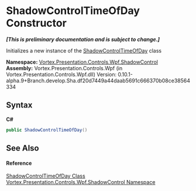 # ShadowControlTimeOfDay Constructor 
 _**\[This is preliminary documentation and is subject to change.\]**_

Initializes a new instance of the <a href="T_Vortex_Presentation_Controls_Wpf_ShadowControl_ShadowControlTimeOfDay.md">ShadowControlTimeOfDay</a> class

**Namespace:**&nbsp;<a href="N_Vortex_Presentation_Controls_Wpf_ShadowControl.md">Vortex.Presentation.Controls.Wpf.ShadowControl</a><br />**Assembly:**&nbsp;Vortex.Presentation.Controls.Wpf (in Vortex.Presentation.Controls.Wpf.dll) Version: 0.10.1-alpha.9+Branch.develop.Sha.df20d7449a44daab5691c666370b08ce38564334

## Syntax

**C#**<br />
``` C#
public ShadowControlTimeOfDay()
```


## See Also


#### Reference
<a href="T_Vortex_Presentation_Controls_Wpf_ShadowControl_ShadowControlTimeOfDay.md">ShadowControlTimeOfDay Class</a><br /><a href="N_Vortex_Presentation_Controls_Wpf_ShadowControl.md">Vortex.Presentation.Controls.Wpf.ShadowControl Namespace</a><br />